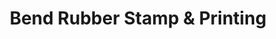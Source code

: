 ---
title: "Bend Rubber Stamp & Printing"
url: /bend/bend-rubber-stamp-and-printing/
shop: copyshop
---